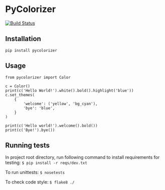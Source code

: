 PyColorizer
=====

[![Build Status](https://travis-ci.org/PierreRambaud/pycolorizer.png?branch=master)](https://travis-ci.org/PierreRambaud/pycolorizer)

## Installation

```
pip install pycolorizer
```

## Usage

```
from pycolorizer import Color

c = Color()
print(c('Hello World!').white().bold().highlight('blue'))
c.set_themes(
    {
        'welcome': ('yellow', 'bg_cyan'),
        'bye': 'blue',
    }
)

print(c('Hello world!').welcome().bold())
print(c('Bye!').bye())
```

## Running tests

In project root directory, run following command to
install requirements for testing:
`$ pip install -r reqs/dev.txt`

To run unittests:
`$ nosetests`

To check code style:
`$ flake8 ./`
